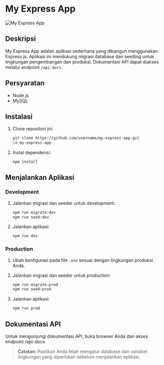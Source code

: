 # My Express App

![My Express App](https://via.placeholder.com/800x200.png?text=My+Express+App)

## Deskripsi

My Express App adalah aplikasi sederhana yang dibangun menggunakan Express.js. Aplikasi ini mendukung migrasi database dan seeding untuk lingkungan pengembangan dan produksi. Dokumentasi API dapat diakses melalui endpoint `/api-docs`.

## Persyaratan

- Node.js
- MySQL

## Instalasi

1. Clone repositori ini:
   ```bash
   git clone https://github.com/username/my-express-app.git
   cd my-express-app
   ```

2. Instal dependensi:
   ```bash
   npm install
   ```

## Menjalankan Aplikasi

### Development

1. Jalankan migrasi dan seeder untuk development:
   ```bash
   npm run migrate:dev
   npm run seed:dev
   ```

2. Jalankan aplikasi:
   ```bash
   npm run dev
   ```

### Production

1. Ubah konfigurasi pada file `.env` sesuai dengan lingkungan produksi Anda.

2. Jalankan migrasi dan seeder untuk production:
   ```bash
   npm run migrate:prod
   npm run seed:prod
   ```

3. Jalankan aplikasi:
   ```bash
   npm run prod
   ```

## Dokumentasi API

Untuk mengunjungi dokumentasi API, buka browser Anda dan akses endpoint /api-docs

> **Catatan:** Pastikan Anda telah mengatur database dan variabel lingkungan yang diperlukan sebelum menjalankan aplikasi.


